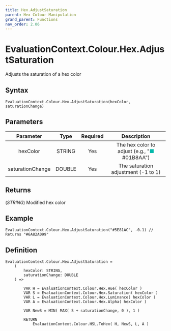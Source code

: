 ```yaml
---
title: Hex.AdjustSaturation
parent: Hex Colour Manipulation
grand_parent: Functions
nav_order: 2.06
---
```


# EvaluationContext.Colour.Hex.AdjustSaturation

Adjusts the saturation of a hex color

## Syntax

```dax
EvaluationContext.Colour.Hex.AdjustSaturation(hexColor, saturationChange)
```

## Parameters

| Parameter | Type | Required | Description |
|:---:|:---:|:---:|:---:|
| hexColor | STRING | Yes | The hex color to adjust (e.g., "<span style="color: #01B8AA">■</span> #01B8AA") |
| saturationChange | DOUBLE | Yes | The saturation adjustment (-1 to 1) |

## Returns

(*STRING*) Modified hex color

## Example

```dax
EvaluationContext.Colour.Hex.AdjustSaturation("#5E81AC", -0.1) // Returns "#6A82A099"
```

## Definition

```dax
EvaluationContext.Colour.Hex.AdjustSaturation =
    (
        hexColor: STRING,
        saturationChange: DOUBLE
    ) =>
    
        VAR H = EvaluationContext.Colour.Hex.Hue( hexColor )
        VAR S = EvaluationContext.Colour.Hex.Saturation( hexColor )
        VAR L = EvaluationContext.Colour.Hex.Luminance( hexColor )
        VAR A = EvaluationContext.Colour.Hex.Alpha( hexColor )
    
        VAR NewS = MIN( MAX( S + saturationChange, 0 ), 1 )
    
        RETURN
            EvaluationContext.Colour.HSL.ToHex( H, NewS, L, A )
```